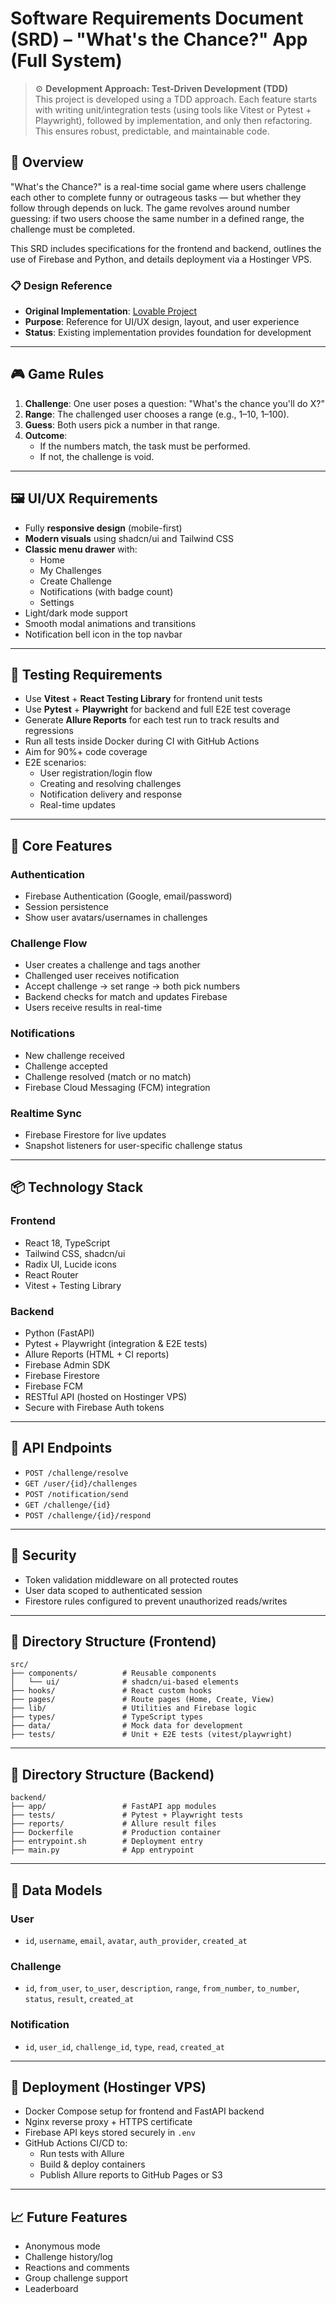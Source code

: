 # Software Requirements Document (SRD) – "What's the Chance?" App (Full System)

> ⚙️ **Development Approach: Test-Driven Development (TDD)**  
> This project is developed using a TDD approach. Each feature starts with writing unit/integration tests (using tools like Vitest or Pytest + Playwright), followed by implementation, and only then refactoring. This ensures robust, predictable, and maintainable code.

## 🧭 Overview

"What's the Chance?" is a real-time social game where users challenge each other to complete funny or outrageous tasks — but whether they follow through depends on luck. The game revolves around number guessing: if two users choose the same number in a defined range, the challenge must be completed.

This SRD includes specifications for the frontend and backend, outlines the use of Firebase and Python, and details deployment via a Hostinger VPS.

### 📋 **Design Reference**

- **Original Implementation**: [Lovable Project](https://lovable.dev/projects/246aae1e-8a6d-441f-b4ed-446405d5302c)
- **Purpose**: Reference for UI/UX design, layout, and user experience
- **Status**: Existing implementation provides foundation for development

---

## 🎮 Game Rules

1. **Challenge**: One user poses a question: "What's the chance you'll do X?"
2. **Range**: The challenged user chooses a range (e.g., 1–10, 1–100).
3. **Guess**: Both users pick a number in that range.
4. **Outcome**:
   - If the numbers match, the task must be performed.
   - If not, the challenge is void.

---

## 🖼️ UI/UX Requirements

- Fully **responsive design** (mobile-first)
- **Modern visuals** using shadcn/ui and Tailwind CSS
- **Classic menu drawer** with:
  - Home
  - My Challenges
  - Create Challenge
  - Notifications (with badge count)
  - Settings
- Light/dark mode support
- Smooth modal animations and transitions
- Notification bell icon in the top navbar

---

## 🧪 Testing Requirements

- Use **Vitest** + **React Testing Library** for frontend unit tests
- Use **Pytest** + **Playwright** for backend and full E2E test coverage
- Generate **Allure Reports** for each test run to track results and regressions
- Run all tests inside Docker during CI with GitHub Actions
- Aim for 90%+ code coverage
- E2E scenarios:
  - User registration/login flow
  - Creating and resolving challenges
  - Notification delivery and response
  - Real-time updates

---

## 🧩 Core Features

### Authentication

- Firebase Authentication (Google, email/password)
- Session persistence
- Show user avatars/usernames in challenges

### Challenge Flow

- User creates a challenge and tags another
- Challenged user receives notification
- Accept challenge → set range → both pick numbers
- Backend checks for match and updates Firebase
- Users receive results in real-time

### Notifications

- New challenge received
- Challenge accepted
- Challenge resolved (match or no match)
- Firebase Cloud Messaging (FCM) integration

### Realtime Sync

- Firebase Firestore for live updates
- Snapshot listeners for user-specific challenge status

---

## 📦 Technology Stack

### Frontend

- React 18, TypeScript
- Tailwind CSS, shadcn/ui
- Radix UI, Lucide icons
- React Router
- Vitest + Testing Library

### Backend

- Python (FastAPI)
- Pytest + Playwright (integration & E2E tests)
- Allure Reports (HTML + CI reports)
- Firebase Admin SDK
- Firebase Firestore
- Firebase FCM
- RESTful API (hosted on Hostinger VPS)
- Secure with Firebase Auth tokens

---

## 📡 API Endpoints

- `POST /challenge/resolve`
- `GET /user/{id}/challenges`
- `POST /notification/send`
- `GET /challenge/{id}`
- `POST /challenge/{id}/respond`

---

## 🔐 Security

- Token validation middleware on all protected routes
- User data scoped to authenticated session
- Firestore rules configured to prevent unauthorized reads/writes

---

## 📁 Directory Structure (Frontend)

```
src/
├── components/          # Reusable components
│   └── ui/              # shadcn/ui-based elements
├── hooks/               # React custom hooks
├── pages/               # Route pages (Home, Create, View)
├── lib/                 # Utilities and Firebase logic
├── types/               # TypeScript types
├── data/                # Mock data for development
├── tests/               # Unit + E2E tests (vitest/playwright)
```

---

## 📁 Directory Structure (Backend)

```
backend/
├── app/                 # FastAPI app modules
├── tests/               # Pytest + Playwright tests
├── reports/             # Allure result files
├── Dockerfile           # Production container
├── entrypoint.sh        # Deployment entry
├── main.py              # App entrypoint
```

---

## 🧱 Data Models

### User

- `id`, `username`, `email`, `avatar`, `auth_provider`, `created_at`

### Challenge

- `id`, `from_user`, `to_user`, `description`, `range`, `from_number`, `to_number`, `status`, `result`, `created_at`

### Notification

- `id`, `user_id`, `challenge_id`, `type`, `read`, `created_at`

---

## 🚀 Deployment (Hostinger VPS)

- Docker Compose setup for frontend and FastAPI backend
- Nginx reverse proxy + HTTPS certificate
- Firebase API keys stored securely in `.env`
- GitHub Actions CI/CD to:
  - Run tests with Allure
  - Build & deploy containers
  - Publish Allure reports to GitHub Pages or S3

---

## 📈 Future Features

- Anonymous mode
- Challenge history/log
- Reactions and comments
- Group challenge support
- Leaderboard
